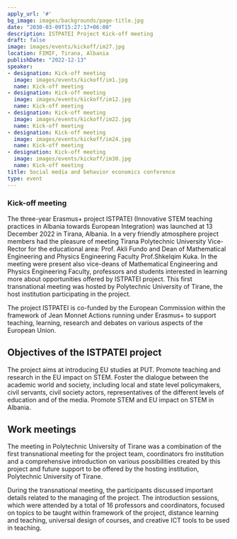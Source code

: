 ```yaml
---
apply_url: '#'
bg_image: images/backgrounds/page-title.jpg
date: "2030-03-09T15:27:17+06:00"
description: ISTPATEI Project Kick-off meeting
draft: false
image: images/events/kickoff/im27.jpg
location: FIMIF, Tirana, Albania
publishDate: "2022-12-13"
speaker:
- designation: Kick-off meeting
  image: images/events/kickoff/im1.jpg
  name: Kick-off meeting
- designation: Kick-off meeting
  image: images/events/kickoff/im12.jpg
  name: Kick-off meeting
- designation: Kick-off meeting
  image: images/events/kickoff/im22.jpg
  name: Kick-off meeting
- designation: Kick-off meeting
  image: images/events/kickoff/im24.jpg
  name: Kick-off meeting
- designation: Kick-off meeting
  image: images/events/kickoff/im30.jpg
  name: Kick-off meeting  
title: Social media and behavior economics conference
type: event
---
```


### Kick-off meeting 

The three-year Erasmus+ project ISTPATEI (Innovative STEM teaching practices in Albania towards European Integration) was launched at 13 December 2022 in Tirana, Albania. In a very friendly atmosphere project members had the pleasure of meeting Tirana Polytechnic University Vice-Rector for the educational area: Prof. Akli Fundo and Dean of Mathematical Engineering and Physics Engineering Faculty Prof.Shkelqim Kuka. In the meeting were present also vice-deans of Mathematical Engineering and Physics Engineering Faculty, professors and students interested in learning more about opportunities offered by ISTPATEI project. This first transnational meeting was hosted by Polytechnic University of Tirane, the host institution participating in the project. 

The project ISTPATEI is co-funded by the European Commission within the framework of Jean Monnet Actions running under Erasmus+ to support teaching, learning, research and debates on various aspects of the European Union.


## Objectives of the ISTPATEI project
The project aims at introducing EU studies at PUT. Promote teaching and research in the EU impact on STEM. Foster the dialogue between the academic world and society, including local and state level policymakers, civil servants, civil society actors, representatives of the different levels of education and of the media. Promote STEM and EU impact on STEM in Albania.

## Work meetings
The meeting in Polytechnic University of Tirane was a combination of the first transnational meeting for the project team, coordinators fro institution and a comprehensive introduction on various possibilities created by this project and future support to be offered by the hosting institution, Polytechnic University of Tirane.

During the transnational meeting, the participants discussed important details related to the managing of the project. The introduction sessions, which were attended by a total of 16 professors and coordinators, focused on topics to be taught within framework of the project, distance learning and teaching, universal design of courses, and creative ICT tools to be used in teaching.